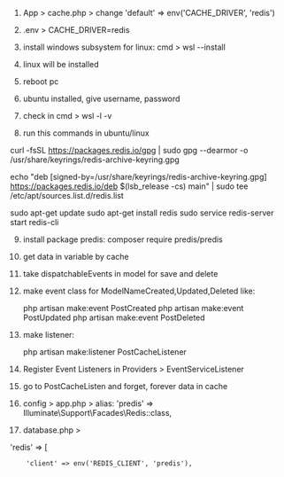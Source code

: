 1. App > cache.php > change  'default' => env('CACHE_DRIVER', 'redis')
2. .env > CACHE_DRIVER=redis
3. install windows subsystem for linux: cmd > wsl --install
4. linux will be installed
5. reboot pc
6. ubuntu installed, give username, password
7. check in cmd > wsl -l -v

8. run this commands in ubuntu/linux

curl -fsSL https://packages.redis.io/gpg | sudo gpg --dearmor -o /usr/share/keyrings/redis-archive-keyring.gpg

echo "deb [signed-by=/usr/share/keyrings/redis-archive-keyring.gpg] https://packages.redis.io/deb $(lsb_release -cs) main" | sudo tee /etc/apt/sources.list.d/redis.list

sudo apt-get update
sudo apt-get install redis
sudo service redis-server start
redis-cli 

9. install package predis: composer require predis/predis
10. get data in variable by cache

11. take dispatchableEvents in model for save and delete
12. make event class for ModelNameCreated,Updated,Deleted like:

    php artisan make:event PostCreated
    php artisan make:event PostUpdated
    php artisan make:event PostDeleted

13. make listener:
    
    php artisan make:listener PostCacheListener

14. Register Event Listeners in Providers > EventServiceListener

15. go to PostCacheListen and forget, forever data in cache

16. config > app.php > alias: 'predis' => Illuminate\Support\Facades\Redis::class,

17. database.php >

 'redis' => [

        'client' => env('REDIS_CLIENT', 'predis'),
